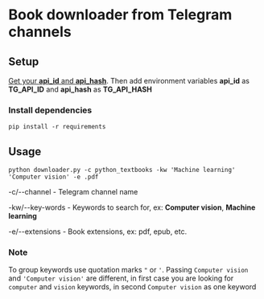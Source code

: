 # Book downloader from Telegram channels #

## Setup ##

[Get your **api_id** and **api_hash**](https://core.telegram.org/api/obtaining_api_id#obtaining-api-id).
Then add environment variables **api_id** as **TG_API_ID** and **api_hash** as **TG_API_HASH**

### Install dependencies ###
`pip install -r requirements`

## Usage ##

`python downloader.py -c python_textbooks -kw 'Machine learning' 'Computer vision' -e .pdf`

-c/--channel - Telegram channel name

-kw/--key-words - Keywords to search for, ex: **Computer vision**, **Machine learning**

-e/--extensions - Book extensions, ex: pdf, epub, etc.

### Note ###
To group keywords use quotation marks `"` or `'`. Passing `Computer vision` and `'Computer vision'` are different, in first case you are looking for `computer` and `vision` keywords, in second `Computer vision` as one keyword

